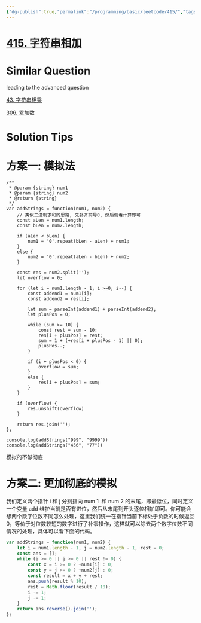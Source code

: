 ```yaml
---
{"dg-publish":true,"permalink":"/programming/basic/leetcode/415/","tags":["leetcode/math/high-precision-computation","leetcode/unsolved"]}
---
```



# [415. 字符串相加](https://leetcode.cn/problems/add-strings/)

# Similar Question

leading to the advanced question

[43. 字符串相乘](43.%20字符串相乘.md)

[306. 累加数](306.%20累加数.md)

# Solution Tips

# 方案一: 模拟法

```JS
/**
 * @param {string} num1
 * @param {string} num2
 * @return {string}
 */
var addStrings = function(num1, num2) {
    // 类似二进制求和的思路, 先补齐前导0, 然后倒着计算即可
    const aLen = num1.length;
    const bLen = num2.length;

    if (aLen < bLen) {
        num1 = '0'.repeat(bLen - aLen) + num1;
    }
    else {
        num2 = '0'.repeat(aLen - bLen) + num2;
    }

    const res = num2.split('');
    let overflow = 0;

    for (let i = num1.length - 1; i >=0; i--) {
        const addend1 = num1[i];
        const addend2 = res[i];

        let sum = parseInt(addend1) + parseInt(addend2);
        let plusPos = 0;

        while (sum >= 10) {
            const rest = sum - 10;
            res[i + plusPos] = rest;
            sum = 1 + (+res[i + plusPos - 1] || 0);
            plusPos--;
        }

        if (i + plusPos < 0) {
            overflow = sum;
        }
        else {
            res[i + plusPos] = sum;
        }
    }

    if (overflow) {
        res.unshift(overflow)
    }

    return res.join('');
};

console.log(addStrings("999", "9999"))
console.log(addStrings("456", "77"))
```

模拟的不够彻底

# 方案二: 更加彻底的模拟

我们定义两个指针 i 和 j 分别指向 num 1 ​ 和 num 2 ​ 的末尾，即最低位，同时定义一个变量 add 维护当前是否有进位，然后从末尾到开头逐位相加即可。你可能会想两个数字位数不同怎么处理，这里我们统一在指针当前下标处于负数的时候返回 0，等价于对位数较短的数字进行了补零操作，这样就可以除去两个数字位数不同情况的处理，具体可以看下面的代码。

```js
var addStrings = function(num1, num2) {
    let i = num1.length - 1, j = num2.length - 1, rest = 0;
    const ans = [];
    while (i >= 0 || j >= 0 || rest != 0) {
        const x = i >= 0 ? +num1[i] : 0;
        const y = j >= 0 ? +num2[j] : 0;
        const result = x + y + rest;
        ans.push(result % 10);
        rest = Math.floor(result / 10);
        i -= 1;
        j -= 1;
    }
    return ans.reverse().join('');
};
```
